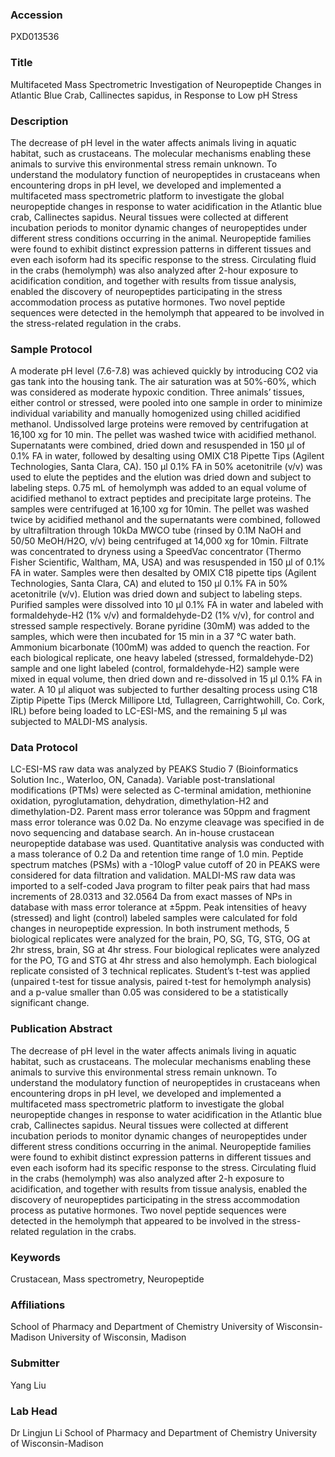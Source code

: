 ### Accession
PXD013536

### Title
Multifaceted Mass Spectrometric Investigation of Neuropeptide Changes in Atlantic Blue Crab, Callinectes sapidus, in Response to Low pH Stress

### Description
The decrease of pH level in the water affects animals living in aquatic habitat, such as crustaceans. The molecular mechanisms enabling these animals to survive this environmental stress remain unknown. To understand the modulatory function of neuropeptides in crustaceans when encountering drops in pH level, we developed and implemented a multifaceted mass spectrometric platform to investigate the global neuropeptide changes in response to water acidification in the Atlantic blue crab, Callinectes sapidus. Neural tissues were collected at different incubation periods to monitor dynamic changes of neuropeptides under different stress conditions occurring in the animal. Neuropeptide families were found to exhibit distinct expression patterns in different tissues and even each isoform had its specific response to the stress. Circulating fluid in the crabs (hemolymph) was also analyzed after 2-hour exposure to acidification condition, and together with results from tissue analysis, enabled the discovery of neuropeptides participating in the stress accommodation process as putative hormones. Two novel peptide sequences were detected in the hemolymph that appeared to be involved in the stress-related regulation in the crabs.

### Sample Protocol
A moderate pH level (7.6-7.8) was achieved quickly by introducing CO2 via gas tank into the housing tank. The air saturation was at 50%-60%, which was considered as moderate hypoxic condition. Three animals’ tissues, either control or stressed, were pooled into one sample in order to minimize individual variability and manually homogenized using chilled acidified methanol. Undissolved large proteins were removed by centrifugation at 16,100 xg for 10 min. The pellet was washed twice with acidified methanol. Supernatants were combined, dried down and resuspended in 150 μl of 0.1% FA in water, followed by desalting using OMIX C18 Pipette Tips (Agilent Technologies, Santa Clara, CA). 150 μl 0.1% FA in 50% acetonitrile (v/v) was used to elute the peptides and the elution was dried down and subject to labeling steps. 0.75 mL of hemolymph was added to an equal volume of acidified methanol to extract peptides and precipitate large proteins. The samples were centrifuged at 16,100 xg for 10min. The pellet was washed twice by acidified methanol and the supernatants were combined, followed by ultrafiltration through 10kDa MWCO tube (rinsed by 0.1M NaOH and 50/50 MeOH/H2O, v/v) being centrifuged at 14,000 xg for 10min. Filtrate was concentrated to dryness using a SpeedVac concentrator (Thermo Fisher Scientific, Waltham, MA, USA) and was resuspended in 150 μl of 0.1% FA in water. Samples were then desalted by OMIX C18 pipette tips (Agilent Technologies, Santa Clara, CA) and eluted to 150 μl 0.1% FA in 50% acetonitrile (v/v). Elution was dried down and subject to labeling steps. Purified samples were dissolved into 10 μl 0.1% FA in water and labeled with formaldehyde-H2 (1% v/v) and formaldehyde-D2 (1% v/v), for control and stressed sample respectively. Borane pyridine (30mM) was added to the samples, which were then incubated for 15 min in a 37 °C water bath. Ammonium bicarbonate (100mM) was added to quench the reaction. For each biological replicate, one heavy labeled (stressed, formaldehyde-D2) sample and one light labeled (control, formaldehyde-H2) sample were mixed in equal volume, then dried down and re-dissolved in 15 μl 0.1% FA in water. A 10 μl aliquot was subjected to further desalting process using C18 Ziptip Pipette Tips (Merck Millipore Ltd, Tullagreen, Carrightwohill, Co. Cork, IRL) before being loaded to LC-ESI-MS, and the remaining 5 μl was subjected to MALDI-MS analysis.

### Data Protocol
LC-ESI-MS raw data was analyzed by PEAKS Studio 7 (Bioinformatics Solution Inc., Waterloo, ON, Canada). Variable post-translational modifications (PTMs) were selected as C-terminal amidation, methionine oxidation, pyroglutamation, dehydration, dimethylation-H2 and dimethylation-D2. Parent mass error tolerance was 50ppm and fragment mass error tolerance was 0.02 Da. No enzyme cleavage was specified in de novo sequencing and database search. An in-house crustacean neuropeptide database was used. Quantitative analysis was conducted with a mass tolerance of 0.2 Da and retention time range of 1.0 min. Peptide spectrum matches (PSMs) with a -10logP value cutoff of 20 in PEAKS were considered for data filtration and validation.  MALDI-MS raw data was imported to a self-coded Java program to filter peak pairs that had mass increments of 28.0313 and 32.0564 Da from exact masses of NPs in database with mass error tolerance at ±5ppm. Peak intensities of heavy (stressed) and light (control) labeled samples were calculated for fold changes in neuropeptide expression.  In both instrument methods, 5 biological replicates were analyzed for the brain, PO, SG, TG, STG, OG at 2hr stress, brain, SG at 4hr stress.  Four biological replicates were analyzed for the PO, TG and STG at 4hr stress and also hemolymph. Each biological replicate consisted of 3 technical replicates. Student’s t-test was applied (unpaired t-test for tissue analysis, paired t-test for hemolymph analysis) and a p-value smaller than 0.05 was considered to be a statistically significant change.

### Publication Abstract
The decrease of pH level in the water affects animals living in aquatic habitat, such as crustaceans. The molecular mechanisms enabling these animals to survive this environmental stress remain unknown. To understand the modulatory function of neuropeptides in crustaceans when encountering drops in pH level, we developed and implemented a multifaceted mass spectrometric platform to investigate the global neuropeptide changes in response to water acidification in the Atlantic blue crab, Callinectes sapidus. Neural tissues were collected at different incubation periods to monitor dynamic changes of neuropeptides under different stress conditions occurring in the animal. Neuropeptide families were found to exhibit distinct expression patterns in different tissues and even each isoform had its specific response to the stress. Circulating fluid in the crabs (hemolymph) was also analyzed after 2-h exposure to acidification, and together with results from tissue analysis, enabled the discovery of neuropeptides participating in the stress accommodation process as putative hormones. Two novel peptide sequences were detected in the hemolymph that appeared to be involved in the stress-related regulation in the crabs.

### Keywords
Crustacean, Mass spectrometry, Neuropeptide

### Affiliations
School of Pharmacy and Department of Chemistry  University of Wisconsin-Madison
University of Wisconsin, Madison

### Submitter
Yang Liu

### Lab Head
Dr Lingjun Li
School of Pharmacy and Department of Chemistry  University of Wisconsin-Madison


